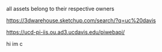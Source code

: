 all assets belong to their respective owners


https://3dwarehouse.sketchup.com/search/?q=uc%20davis

https://ucd-pi-iis.ou.ad3.ucdavis.edu/piwebapi/

hi im c